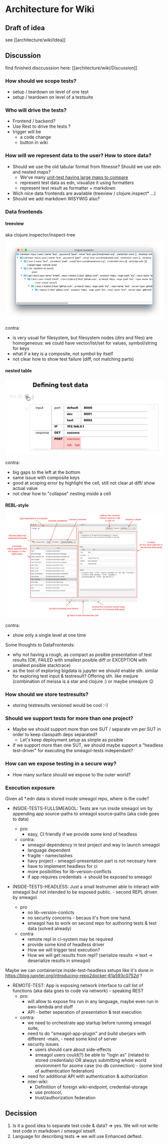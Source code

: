 # Architecture for Wiki

## Draft of idea
see [[architecture/wiki/Idea]]

## Discussion
find finished disccusssion here: [[architecture/wiki/Discussion]]

### How should we scope tests?
* setup / teardown on level of one test
* setup / teardown on level of a testsuite

### Who will drive the tests?
* Frontend / backend?
* Use Rest to drive the tests ?
* trigger will be
  * a code change
  * button in wiki

### How will we represent data to the user? How to store data?
* Should we use the old tabular format from fitnesse? Should we use edn and nested maps?
  * We've many [unit-test having large maps to compare](https://github.com/DomainDrivenArchitecture/dda-git-crate/blob/master/test/src/dda/pallet/dda_git_crate/domain_test.clj)
  * represent test data as edn, visualize it using formatters
  * represent test result as formatter + markdown
* Wich nice data frontends are available (treeview / clojure.inspect* ...)
* Should we add markdown WISYWIG also?

### Data frontends

#### treeview

aka clojure.inspector/inspect-tree

![inspect-tree](content/uploads/inspect-tree.png)

contra:

- is very usual for filesystem, but filesystem nodes (dirs and files) are homogeneous: we could have vector/list/set for values, symbol/string for keys
- what if a key is a composite, not symbol by itself
- not clear how to show test failure (diff, not matching parts)

#### nested table

![nested table](content/uploads/nested-table-data.jpg)

contra:

- big gaps to the left at the bottom
- same issue with composite keys
- good at scoping error by highlight the cell, still not clear at diff/ show actual value
- not clear how to "collapse" nesting inside a cell

#### REBL-style

![REBL-style](content/uploads/rebl.png)

contra:

- show only a single level at one time

Some thoughts to DataFrontends:
- why not having a rough, as compact as posible presentation of test results (OK, FAILED with smallest posible diff or EXCEPTION with smallest posible stacktrace)
- as the tool of exploring bigdata is jupyter we should enable sth. similar for exploring test input & testresult? Offering sth. like meijure (combination of meissa is a star and clojure :) or maybe smeajure 😉

### How should we store testresults?
* storing testresults versioned would be cool :-)

### Should we support tests for more than one project?
* Maybe we should support more than one SUT / separate vm per SUT in order to keep classpath deps separated?
  * Let's keep deployment setup as simple as posible
* If we support more than one SUT, we should maybe support a "headless test-driver" for executing the smeagol-tests independant?

### How can we expose testing in a secure way?
* How many surface should we expose to the outer world?

### Execution exposure

Given all \*.edn data is stored inside smeagol repo, where is the code?

 * INSIDE-TESTS-FULLSMEAGOL: Tests are run inside smeagol vm by appending app source-paths to smeagol source-paths (aka code goes to data)
   * pro:
     * easy, CI friendly if we provide some kind of headless
   * contra:
     * smeagol dependency in test project and way to launch smeagol
     * language dependent
     * fragile - nameclashes
     * havy project - smeagol-presentation part is not necesary here
     * have to implement headless for ci
     * more posibilities for lib-version-conflicts
     * if app requires credentials -> should be exposed to smeagol

 * INSIDE-TESTS-HEADLESS: Just a small testrunner able to interact with smeagol but not intended to be exposed public. - second REPL driven by smeagol.
   * pro
     * no lib-version-conlicts
     * no securtiy concerns - becaus it's from one hand.
     * smeagol has to work on second repo for authoring tests & test data (solved already)
   * contra
     * remote repl in ci-system may be required
     * provide some kind of headless driver
     * How we will trigger test execution?
     * How we will get results from repl? (serialize results -> text -> deserialize results in smeagol)

Maybe we can containerize inside-test-headless setups like it's done in https://blog.jupyter.org/introducing-repo2docker-61a593c0752d ?


 * REMOTE-TEST: App is exposing network interface to call list of functions (aka data goes to code via network) - speaking REST
   * pro:
     * will allow to expose fns run in any language, maybe even run in aws-lambda and stuff
     * API - better seperation of presentation & test execution
   * contra:
     * we need to orchestrate app startup before running smeagol  suite,
     * need to do "smeagol-app-plugin" and build uberjars with different  -main,  - need some kind of server
     * security issues
       * users should care about side-effects
       * smeagol users could(?) be able to "login as" (related to stored credentials)  OR always submitting whole world environment for asome case (no db connection) - (some kind of authentication federation)
     * need for additional API with authentication & authorization
     * inter-wiki:
       * Definitiion of foreign wiki-endpoint, credential-storage
       * use protocol,
       * trust/authorization federation



## Decission
1. Is it a good idea to separate test code & data? => yes. We will not write test code in markdown / smeagol istself.
2. Language for describing tests => we will use Enhanced deftest.
